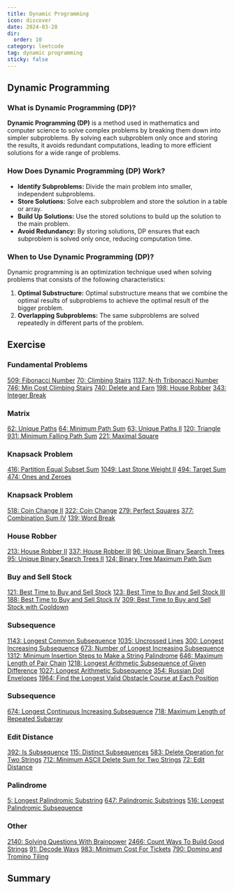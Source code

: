 ```yaml
---
title: Dynamic Programming
icon: discover
date: 2024-03-28
dir:
  order: 10
category: leetcode
tag: dynamic programming
sticky: false
---
```


## Dynamic Programming
### What is Dynamic Programming (DP)?
**Dynamic Programming (DP)** is a method used in mathematics and computer science to solve complex problems by breaking them down into simpler subproblems. By solving each subproblem only once and storing the results, it avoids redundant computations, leading to more efficient solutions for a wide range of problems.

### How Does Dynamic Programming (DP) Work?
- **Identify Subproblems:** Divide the main problem into smaller, independent subproblems.
- **Store Solutions:** Solve each subproblem and store the solution in a table or array.
- **Build Up Solutions:** Use the stored solutions to build up the solution to the main problem.
- **Avoid Redundancy:** By storing solutions, DP ensures that each subproblem is solved only once, reducing computation time.

### When to Use Dynamic Programming (DP)?
Dynamic programming is an optimization technique used when solving problems that consists of the following characteristics:
1. **Optimal Substructure:** Optimal substructure means that we combine the optimal results of subproblems to achieve the optimal result of the bigger problem.
2. **Overlapping Subproblems:** The same subproblems are solved repeatedly in different parts of the problem.

## Exercise
### Fundamental Problems
[509: Fibonacci Number]()
[70: Climbing Stairs]()
[1137: N-th Tribonacci Number]()
[746: Min Cost Climbing Stairs]()
[740: Delete and Earn]()
[198: House Robber]()
[343: Integer Break]()

### Matrix
[62: Unique Paths]()
[64: Minimum Path Sum]()
[63: Unique Paths II]()
[120: Triangle]()
[931: Minimum Falling Path Sum]()
[221: Maximal Square]()

### Knapsack Problem
[416: Partition Equal Subset Sum]()
[1049: Last Stone Weight II]()
[494: Target Sum]()
[474: Ones and Zeroes]()

### Knapsack Problem
[518: Coin Change II]()
[322: Coin Change]()
[279: Perfect Squares]()
[377: Combination Sum IV]()
[139: Word Break]()

### House Robber
[213: House Robber II]()
[337: House Robber III]()
[96: Unique Binary Search Trees]()
[95: Unique Binary Search Trees II]()
[124: Binary Tree Maximum Path Sum]()

### Buy and Sell Stock
[121: Best Time to Buy and Sell Stock]()
[123: Best Time to Buy and Sell Stock III]()
[188: Best Time to Buy and Sell Stock IV]()
[309: Best Time to Buy and Sell Stock with Cooldown]()

### Subsequence
[1143: Longest Common Subsequence]()
[1035: Uncrossed Lines]()
[300: Longest Increasing Subsequence]()
[673: Number of Longest Increasing Subsequence]()
[1312: Minimum Insertion Steps to Make a String Palindrome]()
[646: Maximum Length of Pair Chain]()
[1218: Longest Arithmetic Subsequence of Given Difference]()
[1027: Longest Arithmetic Subsequence]()
[354: Russian Doll Envelopes]()
[1964: Find the Longest Valid Obstacle Course at Each Position]()

### Subsequence
[674: Longest Continuous Increasing Subsequence]()
[718: Maximum Length of Repeated Subarray]()

### Edit Distance
[392: Is Subsequence]()
[115: Distinct Subsequences]()
[583: Delete Operation for Two Strings]()
[712: Minimum ASCII Delete Sum for Two Strings]()
[72: Edit Distance]()

### Palindrome
[5: Longest Palindromic Substring]()
[647: Palindromic Substrings]()
[516: Longest Palindromic Subsequence]()

### Other
[2140: Solving Questions With Brainpower]()
[2466: Count Ways To Build Good Strings]()
[91: Decode Ways]()
[983: Minimum Cost For Tickets]()
[790: Domino and Tromino Tiling]()


## Summary

